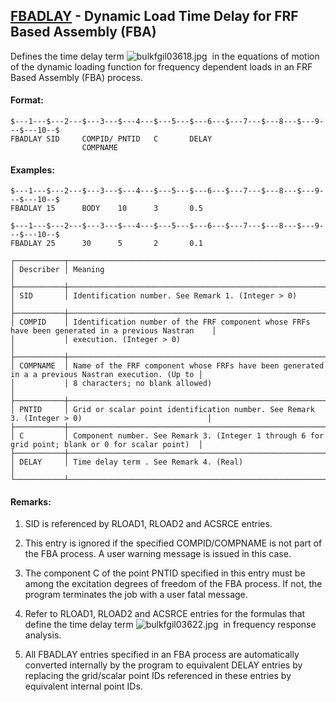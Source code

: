 ## [FBADLAY](https://help.hexagonmi.com/bundle/MSC_Nastran_2022.4/page/Nastran_Combined_Book/qrg/bulkfgil/TOC.FBADLAY.xhtml) - Dynamic Load Time Delay for FRF Based Assembly (FBA)

Defines the time delay term  ![bulkfgil03618.jpg](https://help-be.hexagonmi.com/bundle/MSC_Nastran_2022.4/page/Nastran_Combined_Book/qrg/bulkfgil/../../../assets/bulkfgil03618.jpg?_LANG=enus)  in the equations of motion of the dynamic loading function for frequency dependent loads in an FRF Based Assembly (FBA) process.

#### Format:

```nastran
$---1---$---2---$---3---$---4---$---5---$---6---$---7---$---8---$---9---$---10--$
FBADLAY SID     COMPID/ PNTID   C       DELAY                                   
                COMPNAME                                                        
```
#### Examples:

```nastran
$---1---$---2---$---3---$---4---$---5---$---6---$---7---$---8---$---9---$---10--$
FBADLAY 15      BODY    10      3       0.5                                     
```
```nastran
$---1---$---2---$---3---$---4---$---5---$---6---$---7---$---8---$---9---$---10--$
FBADLAY 25      30      5       2       0.1                                     
```
```text
┌───────────┬────────────────────────────────────────────────────────────────────────────────────────────────────┐
│ Describer │ Meaning                                                                                            │
├───────────┼────────────────────────────────────────────────────────────────────────────────────────────────────┤
│ SID       │ Identification number. See Remark 1. (Integer > 0)                                                 │
├───────────┼────────────────────────────────────────────────────────────────────────────────────────────────────┤
│ COMPID    │ Identification number of the FRF component whose FRFs have been generated in a previous Nastran    │
│           │ execution. (Integer > 0)                                                                           │
├───────────┼────────────────────────────────────────────────────────────────────────────────────────────────────┤
│ COMPNAME  │ Name of the FRF component whose FRFs have been generated in a a previous Nastran execution. (Up to │
│           │ 8 characters; no blank allowed)                                                                    │
├───────────┼────────────────────────────────────────────────────────────────────────────────────────────────────┤
│ PNTID     │ Grid or scalar point identification number. See Remark 3. (Integer > 0)                            │
├───────────┼────────────────────────────────────────────────────────────────────────────────────────────────────┤
│ C         │ Component number. See Remark 3. (Integer 1 through 6 for grid point; blank or 0 for scalar point)  │
├───────────┼────────────────────────────────────────────────────────────────────────────────────────────────────┤
│ DELAY     │ Time delay term . See Remark 4. (Real)                                                             │
└───────────┴────────────────────────────────────────────────────────────────────────────────────────────────────┘
```
#### Remarks:

1. SID is referenced by RLOAD1, RLOAD2 and ACSRCE entries.

2. This entry is ignored if the specified COMPID/COMPNAME is not part of the FBA process. A user warning message is issued in this case.

3. The component C of the point PNTID specified in this entry must be among the excitation degrees of freedom of the FBA process. If not, the program terminates the job with a user fatal message.

4. Refer to RLOAD1, RLOAD2 and ACSRCE entries for the formulas that define the time delay term  ![bulkfgil03622.jpg](https://help-be.hexagonmi.com/bundle/MSC_Nastran_2022.4/page/Nastran_Combined_Book/qrg/bulkfgil/../../../assets/bulkfgil03622.jpg?_LANG=enus)  in frequency response analysis.

5. All FBADLAY entries specified in an FBA process are automatically converted internally by the program to equivalent DELAY entries by replacing the grid/scalar point IDs referenced in these entries by equivalent internal point IDs.

